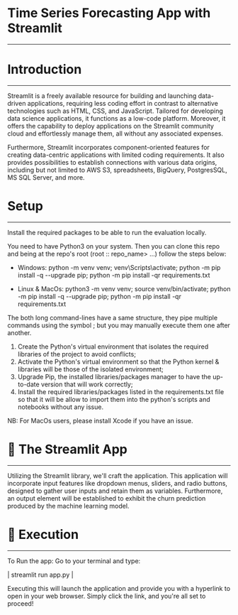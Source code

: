 # Time Series Forecasting App with Streamlit
__________________________________________________________________

# Introduction
__________________________________________________________________
Streamlit is a freely available resource for building and launching data-driven applications, requiring less coding effort in contrast to alternative technologies such as HTML, CSS, and JavaScript. Tailored for developing data science applications, it functions as a low-code platform. Moreover, it offers the capability to deploy applications on the Streamlit community cloud and effortlessly manage them, all without any associated expenses.

Furthermore, Streamlit incorporates component-oriented features for creating data-centric applications with limited coding requirements. It also provides possibilities to establish connections with various data origins, including but not limited to AWS S3, spreadsheets, BigQuery, PostgresSQL, MS SQL Server, and more.

# Setup
_________________________________________________________________________________________________
Install the required packages to be able to run the evaluation locally.

You need to have Python3 on your system. Then you can clone this repo and being at the repo's root (root :: repo_name> ...) follow the steps below:

 - Windows:
python -m venv venv; venv\Scripts\activate; python -m pip install -q --upgrade pip; python -m pip install -qr requirements.txt

 - Linux & MacOs:
python3 -m venv venv; source venv/bin/activate; python -m pip install -q --upgrade pip; python -m pip install -qr requirements.txt

The both long command-lines have a same structure, they pipe multiple commands using the symbol ; but you may manually execute them one after another.

1. Create the Python's virtual environment that isolates the required libraries of the project to avoid conflicts;
2. Activate the Python's virtual environment so that the Python kernel & libraries will be those of the isolated environment;
3. Upgrade Pip, the installed libraries/packages manager to have the up-to-date version that will work correctly;
4. Install the required libraries/packages listed in the requirements.txt file so that it will be allow to import them into the   python's scripts and notebooks without any issue.

NB: For MacOs users, please install Xcode if you have an issue.

# 🔧 The Streamlit App
__________________________________________________________________________________________________
Utilizing the Streamlit library, we'll craft the application. This application will incorporate input features like dropdown menus, sliders, and radio buttons, designed to gather user inputs and retain them as variables. Furthermore, an output element will be established to exhibit the churn prediction produced by the machine learning model.

# 🚀 Execution
_________________________________________________________________________________________________
To Run the app: Go to your terminal and type:

| streamlit run app.py |

Executing this will launch the application and provide you with a hyperlink to open in your web browser. Simply click the link, and you're all set to proceed!